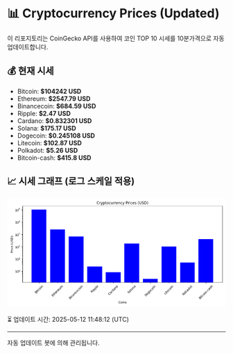 
# 📊 Cryptocurrency Prices (Updated)

이 리포지토리는 CoinGecko API를 사용하여 코인 TOP 10 시세를 10분가격으로 자동 업데이트합니다.

## 💰 현재 시세
- Bitcoin: **$104242 USD**
- Ethereum: **$2547.79 USD**
- Binancecoin: **$684.59 USD**
- Ripple: **$2.47 USD**
- Cardano: **$0.832301 USD**
- Solana: **$175.17 USD**
- Dogecoin: **$0.245108 USD**
- Litecoin: **$102.87 USD**
- Polkadot: **$5.26 USD**
- Bitcoin-cash: **$415.8 USD**

## 📈 시세 그래프 (로그 스케일 적용)
![Crypto Prices](crypto_prices.png)

⏳ 업데이트 시간: 2025-05-12 11:48:12 (UTC)

---
자동 업데이트 봇에 의해 관리됩니다.
